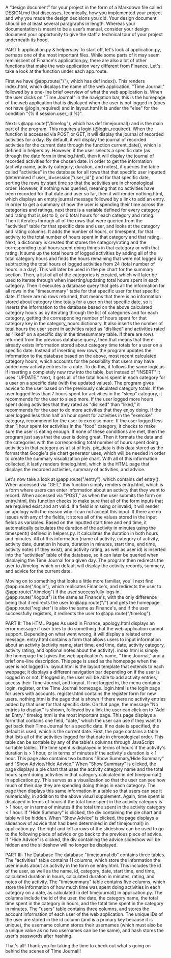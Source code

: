A “design document” for your project in the form of a Markdown file called DESIGN.md that discusses, technically, how you implemented your project and why you made the design decisions you did. Your design document should be at least several paragraphs in length. Whereas your documentation is meant to be a user’s manual, consider your design document your opportunity to give the staff a technical tour of your project underneath its hood.

PART I: application.py & helpers.py
To start off, let's look at application.py, perhaps one of the most important files. While some parts of it may seem reminiscent of Finance's application.py, there are also a lot of other functions that make the web application very different from Finance. Let's take a look at the function under each app.route.

First we have @app.route("/"), which has def index(). This renders index.html, which displays the name of the web application, "Time Journal," followed by a one-line brief overview of what the web application is. When the user clicks on "Time Journal" in the navigation bar, this is the homepage of the web application that is displayed when the user is not logged in (does not have @login_required) and in layout.html it is under the "else" for the condition "{% if session.user_id %}".

Next is @app.route("/timelog"), which has def timejournal() and is the main part of the program. This requires a login (@login_required). When the function is accessed via POST or GET, it will display the journal of recorded activities for a day. By default, it will display the journal of recorded activities for the current date through the function current_date(), which is defined in helpers.py. However, if the user selects a specific date (as through the date form in timelog.html), then it will display the journal of recorded activities for the chosen date. In order to get the information (activity name, activity category, duration, and notes), it queries the table called "activities" in the database for all rows that that specific user inputted (determined if user_id=session["user_id"]) and for that specific date, sorting the rows by start time so that the activities are in chronological order.
However, if nothing was queried, meaning that no activities have been recorded for that date and user so far, then it will render nothing.html, which displays an empty journal message followed by a link to add an entry.
In order to get a summary of how the user is spending their time across the categories and ratings, next there is a variable defined for every category and rating that is set to 0, or 0 total hours for each category and rating. Then it iterates through all of the rows that were queried from the "activities" table for that specific date and user, and looks at the category and rating columns. It adds the number of hours, or timespent, for that activity to the total number of hours spent in that category and that rating.
Next, a dictionary is created that stores the category/rating and the corresponding total hours spent doing things in that category or with that rating. It sums up the total hours of logged activities by adding all of the total category hours and finds the hours remaining that were not logged by subtracting the total hours of logged activities from 24 (total number of hours in a day). This will later be used in the pie chart for the summary section. Then, a list of all of the categories is created, which will later be used to iterate through when inserting/updating total hours spent in each category.
Then it executes a database query that gets all the information for all rows in the
"timesummary" table for that specific user for that specific date. If there are no rows returned, that means that there is no information stored about category time totals for a user on that specific date, so it inserts the information to the database based on the above calculated category hours as by iterating through the list of categories and for each category, getting the corresponding number of hours spent for that category key in the category_hours dictionary. It also inserts the number of total hours the user spent in activities rated as "disliked" and activities rated as "liked" on a specific day in the timesummary table. If there are rows returned from the previous database query, then that means that there already exists information stored about category time totals for a user on a specific date. Instead of inserting new rows, the program updates the information to the database based on the above, most recent calculated category hours, which accounts for the possibility that users may have added new activity entries for a date. To do this, it follows the same logic as if inserting a completely new row into the table, but instead of "INSERT" it uses "UPDATE."
Next, it gets all of the total hours spent in each category for a user on a specific date (with the updated values). The program gives advice to the user based on the previously calculated category totals. If the user logged less than 7 hours spent for activities in the "sleep" category, it recommends for the user to sleep more. If the user logged more hours spent doing activities that they rated as "disliked" than "liked," it recommends for the user to do more activities that they enjoy doing. If the user logged less than half an hour spent for activities in the "exercise" category, recommend for the user to exercise more. If the user logged less than 1 hour spent for activities in the "food" category, it checks to make sure the user is eating enough. If none of these conditions are met, then the program just says that the user is doing great.
Then it formats the data and the categories with the corresponding total number of hours spent doing activities in that category as a list of lists. pie_data is this data stored as the format that Google's pie chart generator uses, which will be needed in order to create the summary visualization pie chart.
With all of this information collected, it lastly renders timelog.html, which is the HTML page that displays the recorded activities, summary of activities, and advice.

Let's now take a look at @app.route("/entry"), which contains def entry(). When accessed via "GET," this function simply renders entry.html, which is a form where users can enter information about an activity that they want to record. When accessed via "POST," as when the user submits the form on entry.html, this function checks to make sure that all of the form inputs that are required exist and art valid. If a field is missing or invalid, it will render an apology with the reason why it can not accept this input. If there are no issues with any of the fields, it stores all of the values stored in the input fields as variables. Based on the inputted start time and end time, it automatically calculates the duration of the activity in minutes using the timespent() defined in helpers.py. It calculates the duration in both hours and minutes. All of this information (name of activity, category of activity, activity date, duration in hours, duration in minutes, start time, end time, activity notes (if they exist), and activity rating, as well as user id) is inserted into the "activities" table of the database, so it can later be queried when displaying the Time Journal for a given day. The program then redirects the user to /timelog, which on default will display the activity records, summary, and advice for the current date.

Moving on to something that looks a little more familiar, you'll next find @app.route("/login"), which replicates Finance's, and redirects the user to @app.route("/timelog") if the user successfully logs in. @app.route("/logout") is the same as Finance's, with the only difference being that it redirects the user to @app.route("/") and gets the homepage. @app.route("register") is also the same as Finance's, and if the user successfully registers, it redirects the user to @app.route("/timelog").

PART II: The HTML Pages
As used in Finance, apology.html displays an error message if user tries to do something that the web application cannot support. Depending on what went wrong, it will display a related error message. entry.html contains a form that allows users to input information about an activity (activity name, start time, end time, date, activity category, activity rating, and optional notes about the activity). index.html is simply the homepage that gives the web application's name, "Time Journal," and a brief one-line description. This page is used as the homepage when the user is not logged in. layout.html is the layout template that extends to each webpage; it displays a different navigation bar depending on if the user is logged in or not. If logged in, the user will be able to add activity entries, access their Time Journal, and logout. If not logged in, the menu contains login, register, or the Time Journal homepage. login.html is the login page for users with accounts. register.html contains the register form for new users. nothing.html is the page that is shown if there were no activity entries added by that user for that specific date. On that page, the message "No entries to display." is shown, followed by a link the user can click on to "Add an Entry."
timelog.html is the most important page. This page displays a form that contains one field, "date," which the user can use if they want to get back their Time Journal for a specific date. If no date is specified, the default is used, which is the current date. First, the page contains a table that lists all of the activities logged for that date in chronological order. This table can be sortable by any of the table's columns through JavaScript sortable tables. The time spent is displayed in terms of hours if the activity's duration is > 1 hour, or in terms of minutes if the activity's duration is < 1 hour. This page also contains two buttons "Show Summary/Hide Summary" and "Show Advice/Hide Advice." When "Show Summary" is clicked, the page displays a pie chart that uses the activity category name and the total hours spent doing activities in that category calculated in def timejournal() in application.py. This serves as a visualization so that the user can see how much of their day they are spending doing things in each category. The page then displays this same information in a table so that users can see it numerically, in addition to the above visual supplement. Again, time spent is displayed in terms of hours if the total time spent in the activity category is > 1 hour, or in terms of minutes if the total time spent in the activity category < 1 hour. If "Hide Summary" is clicked, the div containing the pie chart and table will be hidden. When "Show Advice" is clicked, the page displays a slideshow of advice that had been determined in def timejournal() in application.py. The right and left arrows of the slideshow can be used to go to the following piece of advice or go back to the previous piece of advice. If "Hide Advice" is clicked, the div containing the advice slideshow will be hidden and the slideshow will no longer be displayed.

PART III: The Database
The database "timejournal.db" contains three tables. The "activities" table contains 11 columns, which store the information the user inputs about an activity in the form on entry.html. This includes the id of the user, as well as the name, id, category, date, start time, end time, calculated duration in hours, calculated duration in minutes, rating, and notes of the activity. The "timesummary" table contains five columns, which store the information of how much time was spent doing activities in each category on a date, as calculated in def timejournal() in application.py. The columns include the id of the user, the date, the category name, the total time spent in the category in hours, and the total time spent in the category in minutes. The "users" table contains three columns, and stores the account information of each user of the web application. The unique IDs of the user are stored in the id column (and is a primary key because it is unique), the username column stores their usernames (which must also be a unique value as no two usernames can be the same), and hash stores the user's passwords after hashing.

That's all! Thank you for taking the time to check out what's going on behind the scenes of Time Journal!!